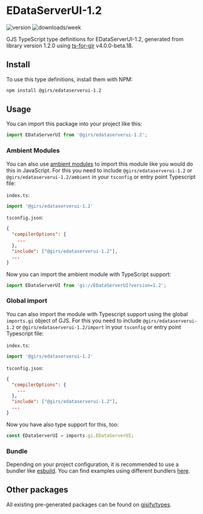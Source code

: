
# EDataServerUI-1.2

![version](https://img.shields.io/npm/v/@girs/edataserverui-1.2)
![downloads/week](https://img.shields.io/npm/dw/@girs/edataserverui-1.2)


GJS TypeScript type definitions for EDataServerUI-1.2, generated from library version 1.2.0 using [ts-for-gir](https://github.com/gjsify/ts-for-gir) v4.0.0-beta.18.


## Install

To use this type definitions, install them with NPM:
```bash
npm install @girs/edataserverui-1.2
```

## Usage

You can import this package into your project like this:
```ts
import EDataServerUI from '@girs/edataserverui-1.2';
```

### Ambient Modules

You can also use [ambient modules](https://github.com/gjsify/ts-for-gir/tree/main/packages/cli#ambient-modules) to import this module like you would do this in JavaScript.
For this you need to include `@girs/edataserverui-1.2` or `@girs/edataserverui-1.2/ambient` in your `tsconfig` or entry point Typescript file:

`index.ts`:
```ts
import '@girs/edataserverui-1.2'
```

`tsconfig.json`:
```json
{
  "compilerOptions": {
    ...
  },
  "include": ["@girs/edataserverui-1.2"],
  ...
}
```

Now you can import the ambient module with TypeScript support: 

```ts
import EDataServerUI from 'gi://EDataServerUI?version=1.2';
```

### Global import

You can also import the module with Typescript support using the global `imports.gi` object of GJS.
For this you need to include `@girs/edataserverui-1.2` or `@girs/edataserverui-1.2/import` in your `tsconfig` or entry point Typescript file:

`index.ts`:
```ts
import '@girs/edataserverui-1.2'
```

`tsconfig.json`:
```json
{
  "compilerOptions": {
    ...
  },
  "include": ["@girs/edataserverui-1.2"],
  ...
}
```

Now you have also type support for this, too:

```ts
const EDataServerUI = imports.gi.EDataServerUI;
```

### Bundle

Depending on your project configuration, it is recommended to use a bundler like [esbuild](https://esbuild.github.io/). You can find examples using different bundlers [here](https://github.com/gjsify/ts-for-gir/tree/main/examples).

## Other packages

All existing pre-generated packages can be found on [gjsify/types](https://github.com/gjsify/types).

